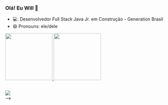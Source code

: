 ### Olá! Eu Will 👋


- 💻: Desenvolvedor Full Stack Java Jr. em Construção - Generation Brasil
- 😄 Pronouns: ele/dele
 
 <div>
  <a href="https://github.com/DayanaTito">
  <img height="150em" src="https://github-readme-stats.vercel.app/api?username=WillJpg&show_icons=true&theme=dark&include_all_commits=true&count_private=true"/>
  <img height="150em" src="https://github-readme-stats.vercel.app/api/top-langs/?username=WillJpg&layout=compact&langs_count=7&theme=dark"/>
</div>
  
  ##
  
 <div> 
  <a href="https://www.linkedin.com/in/willfdasilva/" target="_blank"><img src="https://img.shields.io/badge/-LinkedIn-%230077B5?style=for-the-badge&logo=linkedin&logoColor=white" target="_blank"></a> 
  
</div>
-->
